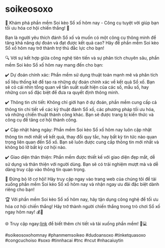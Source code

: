 # soikeosoxo
📣 Khám phá phần mềm Soi kèo Sổ xố hôm nay - Công cụ tuyệt vời giúp bạn tối ưu hóa cơ hội chiến thắng! 🌟

Bạn là người yêu thích đánh Sổ xố và muốn có một công cụ thông minh để tăng khả năng dự đoán và đạt được kết quả cao? Hãy để phần mềm Soi kèo Sổ xố hôm nay trở thành trợ thủ đắc lực cho bạn!

🔍 Với sự kết hợp giữa công nghệ tiên tiến và sự phân tích chuyên sâu, phần mềm Soi kèo Sổ xố hôm nay mang đến cho bạn:

✔️ Dự đoán chính xác: Phần mềm sử dụng thuật toán mạnh mẽ và phân tích số liệu thống kê để tạo ra những dự đoán chính xác về kết quả Sổ xố. Bạn sẽ có cái nhìn tổng quan về tần suất xuất hiện của các số, mẫu số, hay những con số đặc biệt để đưa ra quyết định thông minh.

✔️ Thông tin chi tiết: Không chỉ giới hạn ở dự đoán, phần mềm cung cấp cả thông tin chi tiết về các kỹ thuật đánh Sổ xố, các phương pháp tối ưu hóa, và những chiến thuật thành công khác. Bạn sẽ được trang bị kiến thức và công cụ để tăng cơ hội thành công.

✔️ Cập nhật hàng ngày: Phần mềm Soi kèo Sổ xố hôm nay luôn cập nhật thông tin mới nhất về kết quả, thay đổi quy tắc, hay bất kỳ tin tức nào quan trọng liên quan đến Sổ xố. Bạn sẽ luôn được cung cấp thông tin mới nhất và không bỏ lỡ bất kỳ cơ hội nào.

✔️ Giao diện thân thiện: Phần mềm được thiết kế với giao diện đẹp mắt, dễ sử dụng và thân thiện với người dùng. Bạn sẽ có trải nghiệm mượt mà và dễ dàng truy cập vào thông tin quan trọng.

🎁 Đừng bỏ lỡ cơ hội! Hãy truy cập ngay vào trang web của chúng tôi để tải xuống phần mềm Soi kèo Sổ xố hôm nay và nhận ngay ưu đãi đặc biệt dành riêng cho bạn!

🏆 Với phần mềm Soi kèo Sổ xố hôm nay, hãy tận dụng công nghệ để tối ưu hóa cơ hội chiến thắng! Hãy trở thành người chiến thắng trong trò chơi Sổ xố ngay hôm nay! 💰💪

🌐 Truy cập ngay:[link](https://tinnhacai.com/soi-keo-so-xo/) để biết thêm chi tiết và tải xuống phần mềm! 📱💻

#soikeosoxohomnay #phanmemsoikeo #dudoansoxo #tinketquasoxo #congcuchoiso #soxo #tinnhacai #tnc #ncut #nhacaiuytin
